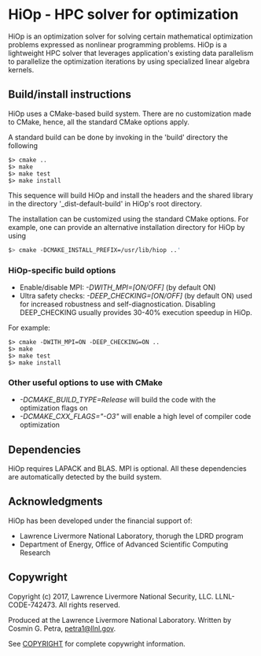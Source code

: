

# HiOp - HPC solver for optimization
HiOp is an optimization solver for solving certain mathematical optimization problems expressed as nonlinear programming problems. HiOp is a lightweight HPC solver that leverages application's existing data parallelism to parallelize the optimization iterations by using specialized linear algebra kernels.

## Build/install instructions
HiOp uses a CMake-based build system. There are no customization made to CMake, hence, all the standard CMake options apply.

A standard build can be done by invoking in the 'build' directory the following 
```shell 
$> cmake ..
$> make 
$> make test
$> make install
```
This sequence will build HiOp and install the headers and the shared library in the directory '_dist-default-build' in HiOp's root directory.

The installation can be customized using the standard CMake options. For example, one can provide an alternative installation directory for HiOp by using 
```sh
$> cmake -DCMAKE_INSTALL_PREFIX=/usr/lib/hiop ..'
```



### HiOp-specific build options
* Enable/disable MPI: *-DWITH_MPI=[ON/OFF]* (by default ON)
* Ultra safety checks: *-DEEP_CHECKING=[ON/OFF]* (by default ON) used for increased robustness and self-diagnostication. Disabling DEEP_CHECKING usually provides 30-40% execution speedup in HiOp.

For example:
```shell 
$> cmake -DWITH_MPI=ON -DEEP_CHECKING=ON ..
$> make 
$> make test
$> make install
```

### Other useful options to use with CMake
* *-DCMAKE_BUILD_TYPE=Release* will build the code with the optimization flags on
* *-DCMAKE_CXX_FLAGS="-O3"* will enable a high level of compiler code optimization

## Dependencies
HiOp requires LAPACK and BLAS. MPI is optional. All these dependencies are automatically detected by the build system.


## Acknowledgments

HiOp has been developed under the financial support of: 
- Lawrence Livermore National Laboratory, thorugh the LDRD program
- Department of Energy, Office of Advanced Scientific Computing Research

## Copywright
Copyright (c) 2017, Lawrence Livermore National Security, LLC. LLNL-CODE-742473. All rights reserved.

Produced at the Lawrence Livermore National Laboratory. Written by Cosmin G. Petra, petra1@llnl.gov. 

See [COPYRIGHT](COPYWRIGHT) for complete copywright information.

